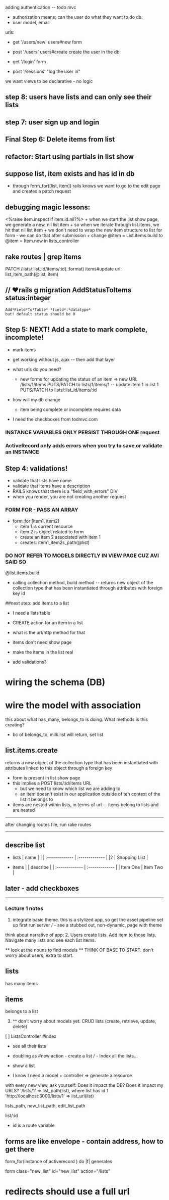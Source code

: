 adding authentication -- todo mvc

- authorization means: can the user do what they want to do
db:
- user model, email

urls:
- get '/users/new' users#new
  form
- post '/users' users#create 
  create the user in the db

- get '/login'
  form
- post '/sessions'
  "log the user in"


we want views to be declarative - no logic
## step 8: users have lists and can only see their lists

## step 7: user sign up and login

## Final Step 6: Delete items from list

## refactor: Start using partials in list show

## suppose list, item exists and has id in db
  - through form_for([list, item]) rails knows we want to go to the edit page and creates a patch request

## debugging magic lessons:
  <%raise item.inspect if item.id.nil?%>
    + when we start the list show page, we generate a new, nil list item
    + so when we iterate through list.items, we hit that nil list item
    + we don't need to wrap the new item structure to list for form - we can do that after submission
    + change @item = List.items.build to @item = Item.new in lists_controller
##  rake routes | grep items
PATCH  /lists/:list_id/items/:id(.:format)      items#update
  url: list_item_path(@list, item)
##  // ♥rails g migration AddStatusToItems status:integer
    Add*Field*To*Table* *field*:*datatype*
    but! default status should be 0

## Step 5: NEXT! Add a state to mark complete, incomplete!
  + mark items
  + get working without js, ajax -- then add that layer
  + what urls do you need?
    - new forms for updating the status of an item => new URL
      /lists/1/items
        PUTS/PATCH to lists/1/items/1 -- update item 1 in list 1
        PUTS/PATCH to lists/:list_id/items/:id

  + how will my db change
    - item being complete or incomplete requires data
  + I need the checkboxes from todmvc.com



### INSTANCE VARIABLES ONLY PERSIST THROUGH ONE request
### ActiveRecord only adds errors when you try to save or validate an INSTANCE

## Step 4: validations!
  + validate that lists have name
  + validate that items have a description
  + RAILS knows that there is a "field_with_errors" DIV
  + when you render, you are not creating another request



### FORM FOR - PASS AN ARRAY
  + form_for [item1, item2]
    - item 1 is current resource
    - item 2 is object related to form
    - create an item 2 associated with item 1
    - creates: item1_item2s_path(@list)


### DO NOT REFER TO MODELS DIRECTLY IN VIEW PAGE CUZ AVI SAID SO

@list.items.build
  - calling collection method, build method -- returns new object of the collection type that has been instantiated through attributes with foreign key id

##next step: add items to a list
 + I need a lists table
 + CREATE action for an item in a list
 + what is the url/http method for that
 + items don't need show page
 + make the items in the list real


 + add validations?


 # wiring the schema (DB)
 # wire the model with association

this about what has_many, belongs_to is doing. What methods is this creating?
 - bc of belongs_to, milk.list will return, set list


 ## list.items.create
  returns a new object of the collection type that has been instantiated with attributes linked to this object through a foreign key


  + form is present in list show page
  + this implies a POST lists/:id/items URL
      - but we need to know which list we are adding to
      - an item doesn't exist in our application outside of teh context of the list it belongs to
  + items are nested within lists, in terms of url -- items belong to lists and are nested


  ---

  after changing routes file, run rake routes

 ----

 ## describe list
  + lists | name |      |
  | :------------- | :------------- |
  |2 | Shopping List       |

  + items |  | describe     |
  | :------------- | :------------- |
  | Item One       | Item Two       |

## later - add checkboxes


----
### Lecture 1 notes

1. integrate basic theme. this is a stylized app, so get the asset pipeline set up first
run server
/ - see a stubbed out, non-dynamic, page with theme





think about narrative of app:
2. Users create lists. Add item to those lists. Navigate many lists and see each list items.

** look at the nouns to find models **
THINK OF BASE TO START. don't worry about users, extra to start.

## lists
  has many items

## items
  belongs to a list

3. ^^ don't worry about models yet. CRUD lists (create, retrieve, update, delete)

[ ] ListsController
  #index
  + see all their lists
  + doubling as #new action - create a list
  / - Index all the lists...
  + show a list

  + I know I need a model + controller => generate a resource


  with every new view, ask yourself:
  Does it impact the DB?
  Does it impact my URLS?
  '/lists/1' => list_path(list), where list has id 1
  'http://localhost:3000/lists/1' => list_url(list)

  lists_path, new_list_path, edit_list_path


  list/:id
  + id is a route variable

## forms are like envelope - contain address, how to get there

form_for(instance of activerecord ) do |f|
generates

form class="new_list" id="new_list" action="/lists"

# redirects should use a full url
